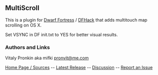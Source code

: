 ## MultiScroll ##

This is a plugin for [Dwarf Fortress](http://bay12games.com) / [DFHack](http://github.com/dfhack/dfhack) that adds multitouch map scrolling on OS X.

Set VSYNC in DF init.txt to YES for better visual results.

### Authors and Links ###

Vitaly Pronkin aka mifki <pronvit@me.com>

[Home Page / Sources](https://github.com/mifki/df-multiscroll) -- [Latest Release](https://github.com/mifki/df-multiscroll/releases) -- [Discussion](http://www.bay12forums.com/smf/index.php?topic=138856.0) -- [Report an Issue](https://github.com/mifki/df-multiscroll/issues)